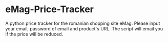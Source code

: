 # eMag-Price-Tracker
A python price tracker for the romanian shopping site eMag.
Please input your email, password of email and product's URL.
The script will email you if the price will be reduced.
